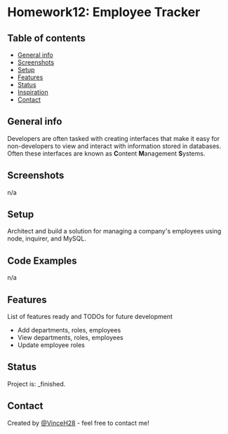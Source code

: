 # Homework12: Employee Tracker

## Table of contents
* [General info](#general-info)
* [Screenshots](#screenshots)
* [Setup](#setup)
* [Features](#features)
* [Status](#status)
* [Inspiration](#inspiration)
* [Contact](#contact)

## General info
Developers are often tasked with creating interfaces that make it easy for non-developers to view and interact with information stored in databases. Often these interfaces are known as **C**ontent **M**anagement **S**ystems.

## Screenshots
n/a

## Setup
Architect and build a solution for managing a company's employees using node, inquirer, and MySQL.

## Code Examples
n/a

## Features
List of features ready and TODOs for future development
  * Add departments, roles, employees
  * View departments, roles, employees
  * Update employee roles

## Status
Project is: _finished.

## Contact
Created by [@VinceH28](https://github.com/VinceH28/Homework2/) - feel free to contact me!